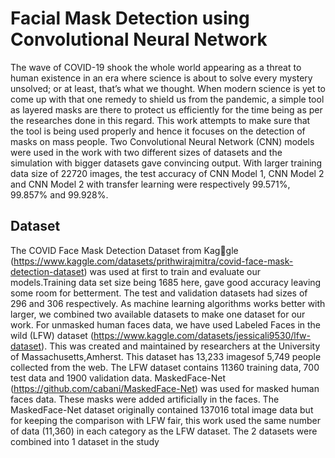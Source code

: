 # Facial Mask Detection using Convolutional Neural Network
The wave of COVID-19 shook the whole world appearing as a threat to human existence in an era where science is about to solve every mystery unsolved; or at least, that’s what we thought. When modern science is yet to come up with that one remedy to shield us from the pandemic, a simple tool as layered masks are there to protect us efficiently for the time being as per the researches done in this regard. This work attempts to make sure that the tool is being used properly and hence it focuses on the detection of masks on mass people. Two Convolutional Neural Network (CNN) models were used in the work with two different sizes of datasets and the simulation with bigger datasets gave convincing output. With larger training data size of 22720 images, the test accuracy of CNN Model 1, CNN Model 2 and CNN Model 2 with transfer learning were respectively 99.571%, 99.857% and 99.928%.

## Dataset
The COVID Face Mask Detection Dataset from Kaggle (https://www.kaggle.com/datasets/prithwirajmitra/covid-face-mask-detection-dataset) was used at first to train and evaluate our models.Training data set size being 1685 here, gave good accuracy leaving some room for betterment. The test and validation datasets had sizes of 296 and 306 respectively.
As machine learning algorithms works better with larger,
we combined two available datasets to make one dataset for our work. For unmasked human faces data, we have used Labeled Faces in the wild (LFW) dataset (https://www.kaggle.com/datasets/jessicali9530/lfw-dataset). This was created and maintained by researchers at the University of
Massachusetts,Amherst. This dataset has 13,233 imagesof 5,749 people collected from the web. The LFW dataset contains 11360 training data, 700 test data and 1900 validation data.
MaskedFace-Net (https://github.com/cabani/MaskedFace-Net) was used for masked human faces data. These masks were added artificially in the faces. The MaskedFace-Net dataset originally contained 137016 total image data but for keeping the comparison with LFW fair, this work used the same number of data (11,360) in each category as the LFW dataset. The 2 datasets were combined into 1 dataset in the study

